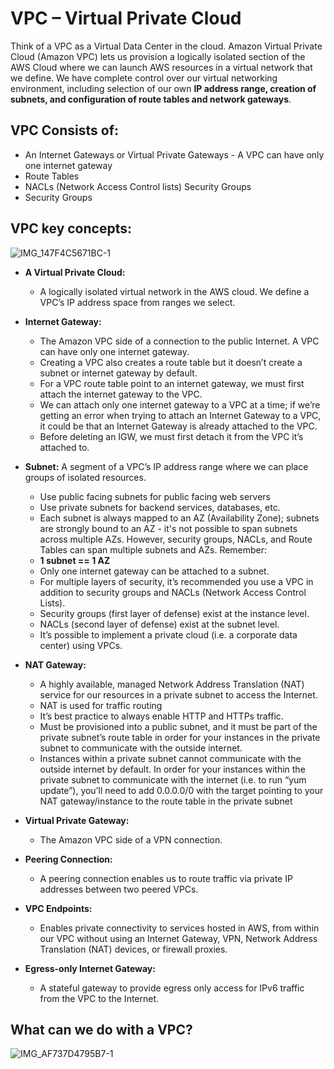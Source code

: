 # VPC – Virtual Private Cloud


Think of a VPC as a Virtual Data Center in the cloud. Amazon Virtual Private Cloud (Amazon VPC) lets us provision a logically isolated section of the AWS Cloud where we can launch AWS resources in a virtual network that we define. We have complete control over our virtual networking environment, including selection of our own **IP address range, creation of subnets, and configuration of route tables and network gateways**.

## VPC Consists of:

- An Internet Gateways or Virtual Private Gateways  - A VPC can have only one internet gateway
- Route Tables
- NACLs (Network Access Control lists) Security Groups
- Security Groups

## VPC key concepts:
![IMG_147F4C5671BC-1](https://user-images.githubusercontent.com/16858570/124670870-758c6680-de69-11eb-95c4-188bac3c2345.jpeg)

* **A Virtual Private Cloud:**
    - A logically isolated virtual network in the AWS cloud. We define a VPC’s IP address space from ranges we select. 

* **Internet Gateway:**
    - The Amazon VPC side of a connection to the public Internet. A VPC can have only one internet gateway.
    - Creating a VPC also creates a route table but it doesn’t create a subnet or internet gateway by default.
    - For a VPC route table point to an internet gateway, we must first attach the internet gateway to the VPC.
    - We can attach only one internet gateway to a VPC at a time; if we’re getting an error when trying to attach an Internet Gateway to a VPC, it could be that an Internet Gateway is already attached to the VPC.
    - Before deleting an IGW, we must first detach it from the VPC it’s attached to.

* **Subnet:** A segment of a VPC’s IP address range where we can place groups of isolated resources.
    - Use public facing subnets for public facing web servers
    - Use private subnets for backend services, databases, etc.
    - Each subnet is always mapped to an AZ (Availability Zone); subnets are strongly bound
to an AZ - it's not possible to span subnets across multiple AZs. However, security groups, NACLs, and Route Tables can span multiple subnets and AZs. Remember:
    - **1 subnet == 1 AZ**
    - Only one internet gateway can be attached to a subnet.
    - For multiple layers of security, it’s recommended you use a VPC in addition to security groups and NACLs (Network Access Control Lists).
    - Security groups (first layer of defense) exist at the instance level.
    - NACLs (second layer of defense) exist at the subnet level.
    - It’s possible to implement a private cloud (i.e. a corporate data center) using VPCs.

* **NAT Gateway:**
    - A highly available, managed Network Address Translation (NAT) service for our resources in a private subnet to access the Internet.
    - NAT is used for traffic routing
    - It’s best practice to always enable HTTP and HTTPs traffic.
    - Must be provisioned into a public subnet, and it must be part of the private subnet’s route table in order for your instances in the private subnet to communicate with the outside internet.
    - Instances within a private subnet cannot communicate with the outside internet by default. In order for your instances within the private subnet to communicate with the internet (i.e. to run “yum update”), you’ll need to add 0.0.0.0/0 with the target pointing to your NAT gateway/instance to the route table in the private subnet

* **Virtual Private Gateway:** 
    - The Amazon VPC side of a VPN connection.

* **Peering Connection:** 
    - A peering connection enables us to route traffic via private IP addresses between two peered VPCs.

* **VPC Endpoints:** 
    - Enables private connectivity to services hosted in AWS, from within our VPC without using an Internet Gateway, VPN, Network Address Translation (NAT) devices, or firewall proxies.
    
* **Egress-only Internet Gateway:** 
    - A stateful gateway to provide egress only access for IPv6 traffic from the VPC to the Internet.

## What can we do with a VPC? 

![IMG_AF737D4795B7-1](https://user-images.githubusercontent.com/16858570/124671083-cd2ad200-de69-11eb-8393-406fffa85123.jpeg)